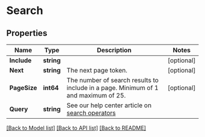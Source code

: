 # Search

## Properties

Name | Type | Description | Notes
------------ | ------------- | ------------- | -------------
**Include** | **string** |  | [optional] 
**Next** | **string** | The next page token. | [optional] 
**PageSize** | **int64** | The number of search results to include in a page. Minimum of 1 and maximum of 25. | [optional] 
**Query** | **string** | See our help center article on [search operators](https://help.clubhouse.io/hc/en-us/articles/360000046646-Search-Operators) | 

[[Back to Model list]](../README.md#documentation-for-models) [[Back to API list]](../README.md#documentation-for-api-endpoints) [[Back to README]](../README.md)


